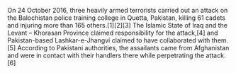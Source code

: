 On 24 October 2016, three heavily armed terrorists carried out an attack on the Balochistan police training college in Quetta, Pakistan, killing 61 cadets and injuring more than 165 others.[1][2][3] The Islamic State of Iraq and the Levant – Khorasan Province claimed responsibility for the attack,[4] and Pakistan-based Lashkar-e-Jhangvi claimed to have collaborated with them.[5] According to Pakistani authorities, the assailants came from Afghanistan and were in contact with their handlers there while perpetrating the attack.[6]
